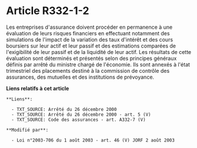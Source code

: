 # Article R332-1-2

Les entreprises d'assurance doivent procéder en permanence à une évaluation de leurs risques financiers en effectuant
notamment des simulations de l'impact de la variation des taux d'intérêt et des cours boursiers sur leur actif et leur passif
et des estimations comparées de l'exigibilité de leur passif et de la liquidité de leur actif. Les résultats de cette
évaluation sont déterminés et présentés selon des principes généraux définis par arrêté du ministre chargé de l'économie. Ils
sont annexés à l'état trimestriel des placements destiné à la commission de contrôle des assurances, des mutuelles et des
institutions de prévoyance.

**Liens relatifs à cet article**

	**Liens**:

	  - TXT_SOURCE: Arrêté du 26 décembre 2000
	  - TXT_SOURCE: Arrêté du 26 décembre 2000 - art. 5 (V)
	  - TXT_SOURCE: Code des assurances - art. A332-7 (V)

	**Modifié par**:

	  - Loi n°2003-706 du 1 août 2003 - art. 46 (V) JORF 2 août 2003
